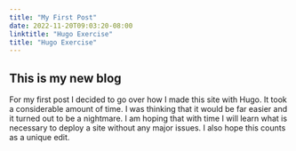 ```yaml
---
title: "My First Post"
date: 2022-11-20T09:03:20-08:00
linktitle: "Hugo Exercise"
title: "Hugo Exercise"
---
```


## This is my new blog

For my first post I decided to go over how I made this site with Hugo.  It took a considerable amount of time.  I was thinking that it would be far easier and it turned out to be a nightmare.  I am hoping that with time I will learn what is necessary to deploy a site without any major issues. I also hope this counts as a unique edit. 